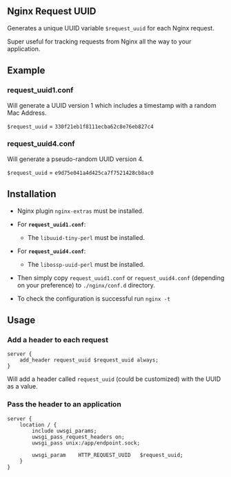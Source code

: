 ## Nginx Request UUID
Generates a unique UUID variable `$request_uuid` for each Nginx request. 

Super useful for tracking requests from Nginx all the way to your application.

## Example
### request_uuid1.conf
Will generate a UUID version 1 which includes a timestamp with a random Mac Address.

`$request_uuid` = `330f21eb1f8111ecba62c8e76eb827c4`


### request_uuid4.conf
Will generate a pseudo-random UUID version 4.

`$request_uuid` = `e9d75e041a4d425ca7f7521428cb8ac0`

## Installation

 - Nginx plugin `nginx-extras` must be installed.

 - For **`request_uuid1.conf`**:
   - The `libuuid-tiny-perl` must be installed.

 - For **`request_uuid4.conf`**:
   - The `libossp-uuid-perl` must be installed.

 - Then simply copy `request_uuid1.conf` or `request_uuid4.conf` (depending on your preference) to `./nginx/conf.d` directory.

 - To check the configuration is successful run `nginx -t`

## Usage

### Add a header to each request
    server {     
        add_header request_uuid $request_uuid always;
    }
    
Will add a header called `request_uuid` (could be customized) with the UUID as a value.

### Pass the header to an application
    server {     
        location / {
            include uwsgi_params;
            uwsgi_pass_request_headers on;
            uwsgi_pass unix:/app/endpoint.sock;

            uwsgi_param    HTTP_REQUEST_UUID   $request_uuid;
        }
    }
